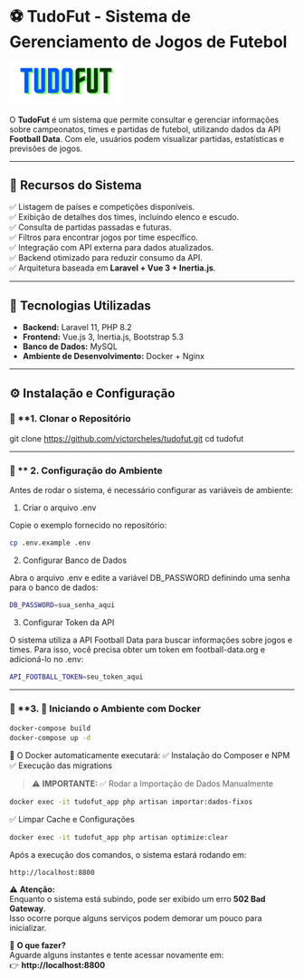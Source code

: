 # ⚽ TudoFut - Sistema de Gerenciamento de Jogos de Futebol

<img src="public/images/logo_tudofut.svg" alt="TudoFut Logo" width="200">

O **TudoFut** é um sistema que permite consultar e gerenciar informações sobre campeonatos, times e partidas de futebol, utilizando dados da API **Football Data**. Com ele, usuários podem visualizar partidas, estatísticas e previsões de jogos.

---

## 📌 **Recursos do Sistema**
✅ Listagem de países e competições disponíveis.  
✅ Exibição de detalhes dos times, incluindo elenco e escudo.  
✅ Consulta de partidas passadas e futuras.  
✅ Filtros para encontrar jogos por time específico.  
✅ Integração com API externa para dados atualizados.  
✅ Backend otimizado para reduzir consumo da API.  
✅ Arquitetura baseada em **Laravel + Vue 3 + Inertia.js**.

---

## 🚀 **Tecnologias Utilizadas**
- **Backend:** Laravel 11, PHP 8.2
- **Frontend:** Vue.js 3, Inertia.js, Bootstrap 5.3
- **Banco de Dados:** MySQL
- **Ambiente de Desenvolvimento:** Docker + Nginx

---

## ⚙️ **Instalação e Configuração**
### 🔹 **1. Clonar o Repositório

git clone https://github.com/victorcheles/tudofut.git
cd tudofut

---
### 🔹 ** 2. Configuração do Ambiente

Antes de rodar o sistema, é necessário configurar as variáveis de ambiente:

1. Criar o arquivo .env

Copie o exemplo fornecido no repositório:
```bash
cp .env.example .env
```
2. Configurar Banco de Dados

Abra o arquivo .env e edite a variável DB_PASSWORD definindo uma senha para o banco de dados:

```bash
DB_PASSWORD=sua_senha_aqui
```
3. Configurar Token da API

O sistema utiliza a API Football Data para buscar informações sobre jogos e times.
Para isso, você precisa obter um token em football-data.org e adicioná-lo no .env:
```bash
API_FOOTBALL_TOKEN=seu_token_aqui
```
---

### 🔹 **3. 🚀 Iniciando o Ambiente com Docker

```bash
docker-compose build
docker-compose up -d
```


📌 O Docker automaticamente executará:
✅ Instalação do Composer e NPM
✅ Execução das migrations


> ⚠️ **IMPORTANTE:** 
✅ Rodar a Importação de Dados Manualmente

```bash
docker exec -it tudofut_app php artisan importar:dados-fixos
```

✅ Limpar Cache e Configurações

```bash
docker exec -it tudofut_app php artisan optimize:clear
```

Após a execução dos comandos, o sistema estará rodando em:
```bash
http://localhost:8800
```
⚠️ **Atenção:**  
Enquanto o sistema está subindo, pode ser exibido um erro **502 Bad Gateway**.  
Isso ocorre porque alguns serviços podem demorar um pouco para inicializar.  

🔄 **O que fazer?**  
Aguarde alguns instantes e tente acessar novamente em:  
👉 **http://localhost:8800**
